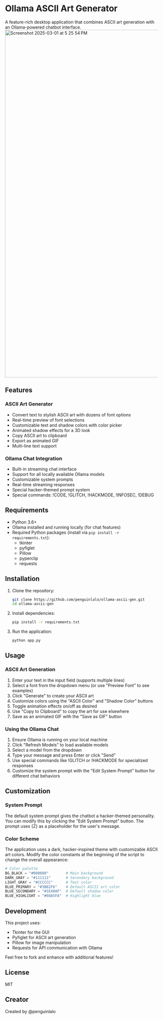 # Ollama ASCII Art Generator

A feature-rich desktop application that combines ASCII art generation with an Ollama-powered chatbot interface.
<img width="1141" alt="Screenshot 2025-03-01 at 5 25 54 PM" src="https://github.com/user-attachments/assets/99c71718-0452-40b6-9be3-cd70c8eb09ca" />




## Features

### ASCII Art Generator
- Convert text to stylish ASCII art with dozens of font options
- Real-time preview of font selections
- Customizable text and shadow colors with color picker
- Animated shadow effects for a 3D look
- Copy ASCII art to clipboard
- Export as animated GIF
- Multi-line text support

### Ollama Chat Integration
- Built-in streaming chat interface
- Support for all locally available Ollama models
- Customizable system prompts
- Real-time streaming responses
- Special hacker-themed prompt system
- Special commands: !CODE, !GLITCH, !HACKMODE, !INFOSEC, !DEBUG

## Requirements

- Python 3.6+
- Ollama installed and running locally (for chat features)
- Required Python packages (install via `pip install -r requirements.txt`):
  - tkinter
  - pyfiglet
  - Pillow
  - pyperclip
  - requests

## Installation

1. Clone the repository:
   ```bash
   git clone https://github.com/penguinlalo/ollama-ascii-gen.git
   cd ollama-ascii-gen
   ```

2. Install dependencies:
   ```bash
   pip install -r requirements.txt
   ```

3. Run the application:
   ```bash
   python app.py
   ```

## Usage

### ASCII Art Generation

1. Enter your text in the input field (supports multiple lines)
2. Select a font from the dropdown menu (or use "Preview Font" to see examples)
3. Click "Generate" to create your ASCII art
4. Customize colors using the "ASCII Color" and "Shadow Color" buttons
5. Toggle animation effects on/off as desired
6. Use "Copy to Clipboard" to copy the art for use elsewhere
7. Save as an animated GIF with the "Save as GIF" button

### Using the Ollama Chat

1. Ensure Ollama is running on your local machine
2. Click "Refresh Models" to load available models
3. Select a model from the dropdown
4. Type your message and press Enter or click "Send"
5. Use special commands like !GLITCH or !HACKMODE for specialized responses
6. Customize the system prompt with the "Edit System Prompt" button for different chat behaviors

## Customization

### System Prompt

The default system prompt gives the chatbot a hacker-themed personality. You can modify this by clicking the "Edit System Prompt" button. The prompt uses {Z} as a placeholder for the user's message.

### Color Scheme

The application uses a dark, hacker-inspired theme with customizable ASCII art colors. Modify the color constants at the beginning of the script to change the overall appearance:

```python
# Color palette
BG_BLACK = "#000000"        # Main background
DARK_GRAY = "#111111"       # Secondary background
LIGHT_GRAY = "#CCCCCC"      # Text color
BLUE_PRIMARY = "#3B82F6"    # Default ASCII art color
BLUE_SECONDARY = "#1E40AF"  # Default shadow color
BLUE_HIGHLIGHT = "#60A5FA"  # Highlight blue
```

## Development

This project uses:
- Tkinter for the GUI
- Pyfiglet for ASCII art generation
- Pillow for image manipulation
- Requests for API communication with Ollama

Feel free to fork and enhance with additional features!

## License

MIT

## Creator

Created by @penguinlalo
